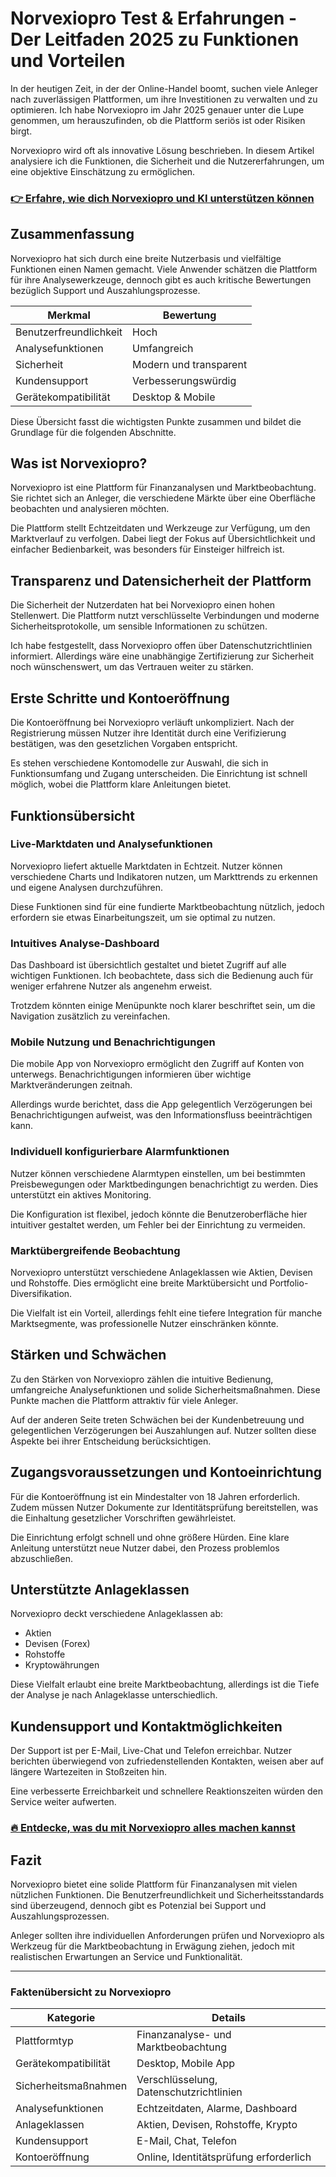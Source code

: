 # Norvexiopro Test & Erfahrungen - Der Leitfaden 2025 zu Funktionen und Vorteilen
   
In der heutigen Zeit, in der der Online-Handel boomt, suchen viele Anleger nach zuverlässigen Plattformen, um ihre Investitionen zu verwalten und zu optimieren. Ich habe Norvexiopro im Jahr 2025 genauer unter die Lupe genommen, um herauszufinden, ob die Plattform seriös ist oder Risiken birgt.

Norvexiopro wird oft als innovative Lösung beschrieben. In diesem Artikel analysiere ich die Funktionen, die Sicherheit und die Nutzererfahrungen, um eine objektive Einschätzung zu ermöglichen.

### [👉 Erfahre, wie dich Norvexiopro und KI unterstützen können](https://tinyurl.com/25vmdjab)
## Zusammenfassung  
Norvexiopro hat sich durch eine breite Nutzerbasis und vielfältige Funktionen einen Namen gemacht. Viele Anwender schätzen die Plattform für ihre Analysewerkzeuge, dennoch gibt es auch kritische Bewertungen bezüglich Support und Auszahlungsprozesse.

| Merkmal                | Bewertung                      |
|------------------------|-------------------------------|
| Benutzerfreundlichkeit  | Hoch                          |
| Analysefunktionen       | Umfangreich                   |
| Sicherheit             | Modern und transparent        |
| Kundensupport          | Verbesserungswürdig           |
| Gerätekompatibilität    | Desktop & Mobile              |

Diese Übersicht fasst die wichtigsten Punkte zusammen und bildet die Grundlage für die folgenden Abschnitte.

## Was ist Norvexiopro?  
Norvexiopro ist eine Plattform für Finanzanalysen und Marktbeobachtung. Sie richtet sich an Anleger, die verschiedene Märkte über eine Oberfläche beobachten und analysieren möchten.

Die Plattform stellt Echtzeitdaten und Werkzeuge zur Verfügung, um den Marktverlauf zu verfolgen. Dabei liegt der Fokus auf Übersichtlichkeit und einfacher Bedienbarkeit, was besonders für Einsteiger hilfreich ist.

## Transparenz und Datensicherheit der Plattform  
Die Sicherheit der Nutzerdaten hat bei Norvexiopro einen hohen Stellenwert. Die Plattform nutzt verschlüsselte Verbindungen und moderne Sicherheitsprotokolle, um sensible Informationen zu schützen.

Ich habe festgestellt, dass Norvexiopro offen über Datenschutzrichtlinien informiert. Allerdings wäre eine unabhängige Zertifizierung zur Sicherheit noch wünschenswert, um das Vertrauen weiter zu stärken.

## Erste Schritte und Kontoeröffnung  
Die Kontoeröffnung bei Norvexiopro verläuft unkompliziert. Nach der Registrierung müssen Nutzer ihre Identität durch eine Verifizierung bestätigen, was den gesetzlichen Vorgaben entspricht.

Es stehen verschiedene Kontomodelle zur Auswahl, die sich in Funktionsumfang und Zugang unterscheiden. Die Einrichtung ist schnell möglich, wobei die Plattform klare Anleitungen bietet.

## Funktionsübersicht  

### Live-Marktdaten und Analysefunktionen  
Norvexiopro liefert aktuelle Marktdaten in Echtzeit. Nutzer können verschiedene Charts und Indikatoren nutzen, um Markttrends zu erkennen und eigene Analysen durchzuführen.

Diese Funktionen sind für eine fundierte Marktbeobachtung nützlich, jedoch erfordern sie etwas Einarbeitungszeit, um sie optimal zu nutzen.

### Intuitives Analyse-Dashboard  
Das Dashboard ist übersichtlich gestaltet und bietet Zugriff auf alle wichtigen Funktionen. Ich beobachtete, dass sich die Bedienung auch für weniger erfahrene Nutzer als angenehm erweist.

Trotzdem könnten einige Menüpunkte noch klarer beschriftet sein, um die Navigation zusätzlich zu vereinfachen.

### Mobile Nutzung und Benachrichtigungen  
Die mobile App von Norvexiopro ermöglicht den Zugriff auf Konten von unterwegs. Benachrichtigungen informieren über wichtige Marktveränderungen zeitnah.

Allerdings wurde berichtet, dass die App gelegentlich Verzögerungen bei Benachrichtigungen aufweist, was den Informationsfluss beeinträchtigen kann.

### Individuell konfigurierbare Alarmfunktionen  
Nutzer können verschiedene Alarmtypen einstellen, um bei bestimmten Preisbewegungen oder Marktbedingungen benachrichtigt zu werden. Dies unterstützt ein aktives Monitoring.

Die Konfiguration ist flexibel, jedoch könnte die Benutzeroberfläche hier intuitiver gestaltet werden, um Fehler bei der Einrichtung zu vermeiden.

### Marktübergreifende Beobachtung  
Norvexiopro unterstützt verschiedene Anlageklassen wie Aktien, Devisen und Rohstoffe. Dies ermöglicht eine breite Marktübersicht und Portfolio-Diversifikation.

Die Vielfalt ist ein Vorteil, allerdings fehlt eine tiefere Integration für manche Marktsegmente, was professionelle Nutzer einschränken könnte.

## Stärken und Schwächen  
Zu den Stärken von Norvexiopro zählen die intuitive Bedienung, umfangreiche Analysefunktionen und solide Sicherheitsmaßnahmen. Diese Punkte machen die Plattform attraktiv für viele Anleger.

Auf der anderen Seite treten Schwächen bei der Kundenbetreuung und gelegentlichen Verzögerungen bei Auszahlungen auf. Nutzer sollten diese Aspekte bei ihrer Entscheidung berücksichtigen.

## Zugangsvoraussetzungen und Kontoeinrichtung  
Für die Kontoeröffnung ist ein Mindestalter von 18 Jahren erforderlich. Zudem müssen Nutzer Dokumente zur Identitätsprüfung bereitstellen, was die Einhaltung gesetzlicher Vorschriften gewährleistet.

Die Einrichtung erfolgt schnell und ohne größere Hürden. Eine klare Anleitung unterstützt neue Nutzer dabei, den Prozess problemlos abzuschließen.

## Unterstützte Anlageklassen  
Norvexiopro deckt verschiedene Anlageklassen ab:

- Aktien  
- Devisen (Forex)  
- Rohstoffe  
- Kryptowährungen  

Diese Vielfalt erlaubt eine breite Marktbeobachtung, allerdings ist die Tiefe der Analyse je nach Anlageklasse unterschiedlich.

## Kundensupport und Kontaktmöglichkeiten  
Der Support ist per E-Mail, Live-Chat und Telefon erreichbar. Nutzer berichten überwiegend von zufriedenstellenden Kontakten, weisen aber auf längere Wartezeiten in Stoßzeiten hin.

Eine verbesserte Erreichbarkeit und schnellere Reaktionszeiten würden den Service weiter aufwerten.

### [🔥 Entdecke, was du mit Norvexiopro alles machen kannst](https://tinyurl.com/25vmdjab)
## Fazit  
Norvexiopro bietet eine solide Plattform für Finanzanalysen mit vielen nützlichen Funktionen. Die Benutzerfreundlichkeit und Sicherheitsstandards sind überzeugend, dennoch gibt es Potenzial bei Support und Auszahlungsprozessen.

Anleger sollten ihre individuellen Anforderungen prüfen und Norvexiopro als Werkzeug für die Marktbeobachtung in Erwägung ziehen, jedoch mit realistischen Erwartungen an Service und Funktionalität.

---

### Faktenübersicht zu Norvexiopro

| Kategorie              | Details                              |
|-----------------------|------------------------------------|
| Plattformtyp          | Finanzanalyse- und Marktbeobachtung |
| Gerätekompatibilität  | Desktop, Mobile App                 |
| Sicherheitsmaßnahmen  | Verschlüsselung, Datenschutzrichtlinien |
| Analysefunktionen     | Echtzeitdaten, Alarme, Dashboard   |
| Anlageklassen         | Aktien, Devisen, Rohstoffe, Krypto |
| Kundensupport         | E-Mail, Chat, Telefon               |
| Kontoeröffnung        | Online, Identitätsprüfung erforderlich |